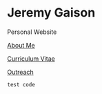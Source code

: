 # Jeremy Gaison
Personal Website

[About Me](/AboutMe.md)

[Curriculum Vitae](https://jkgaison65.github.io/images/CV.pdf)

[Outreach](/Outreach.md)

```
test code
```


